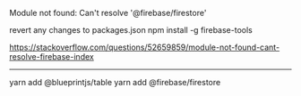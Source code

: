 Module not found: Can't resolve '@firebase/firestore'

revert any changes to packages.json
npm install -g firebase-tools

https://stackoverflow.com/questions/52659859/module-not-found-cant-resolve-firebase-index

---

yarn add @blueprintjs/table
yarn add @firebase/firestore
